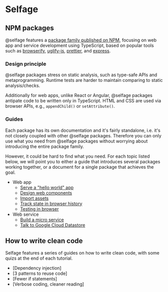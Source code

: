 # Selfage

## NPM packages

@selfage features a [package family published on NPM](https://www.npmjs.com/search?q=%40selfage), focusing on web app and service development using TypeScript, based on popular tools such as [browserify](https://www.npmjs.com/package/browserify), [uglify-js](https://www.npmjs.com/package/uglify-js), [prettier](https://www.npmjs.com/package/prettier), and [express](https://www.npmjs.com/package/express).

### Design principle

@selfage packages stress on static analysis, such as type-safe APIs and metaprogramming. Runtime tests are harder to maintain comparing to static analysis/checks.

Additionally for web apps, unlike React or Angular, @selfage packages antipate code to be written only in TypeScript. HTML and CSS are used via browser APIs, e.g., `appendChild()` or `setAttribute()`.

### Guides

Each package has its own documentation and it's fairly standalone, i.e. it's not closely coupled with other @selfage packages. Therefore you can only use what you need from @selfage packages without worrying about introducing the entire package family.

However, it could be hard to find what you need. For each topic listed below, we will point you to either a guide that introduces several packages working together, or a document for a single package that achieves the goal.

* Web app
  * [Serve a "hello world" app](/serve_web_app)
  * [Design web components](/design_web_components)
  * [Import assets](/import_assets)
  * [Track state in browser history](https://www.npmjs.com/package/@selfage/stateful_navigator)
  * [Testing in browser](/testing_in_browser)
* Web service
  * [Build a micro service](/build_micro_service)
  * [Talk to Google Cloud Datastore](https://www.npmjs.com/package/@selfage/datastore_client)

## How to write clean code

Selfage features a series of guides on how to write clean code, with some quizs at the end of each tutorial.

* [Dependency injection]
* [3 patterns to reuse code]
* [Fewer if statements]
* [Verbose coding, cleaner reading]
